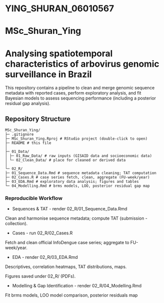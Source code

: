 # YING_SHURAN_06010567
# MSc_Shuran_Ying
#  Analysing spatiotemporal characteristics of arbovirus genomic surveillance in Brazil

This repository contains a pipeline to clean and merge genomic sequence metadata with reported cases, perform exploratory analysis, and fit Bayesian models to assess sequencing performance (including a posterior residual gap analysis).

## Repository Structure

```text
MSc_Shuran_Ying/
├─ .gitignore
├─ MSc_Shuran_Ying.Rproj # RStudio project (double-click to open)
├─ README # this file
│
├─ 01_Data/
│ ├─ 01_Raw_Data/ # raw inputs (GISAID data and socioeconomic data)
│ └─ 02_Clean_Data/ # place for cleaned or derived data
│
└─ 02_R/
├─ 01_Sequence_Data.Rmd # sequence metadata cleaning; TAT computation
├─ 02_Cases.R # case series fetch, clean, aggregate (FU-week/year)
├─ 03_EDA.Rmd # exploratory data analysis; figures and tables
└─ 04_Modelling.Rmd # brms models, LOO, posterior residual gap map
```

### Reproducible Workflow

- Sequences & TAT - render 02_R/01_Sequence_Data.Rmd

Clean and harmonise sequence metadata; compute TAT (submission - collection).

- Cases - run 02_R/02_Cases.R

Fetch and clean official InfoDengue case series; aggregate to FU-week/year.

- EDA - render 02_R/03_EDA.Rmd

Descriptives, correlation heatmaps, TAT distributions, maps.

Figures saved under 02_R/ (PDFs).

- Modelling & Gap Identification - render 02_R/04_Modelling.Rmd

Fit brms models, LOO model comparison, posterior residuals map
